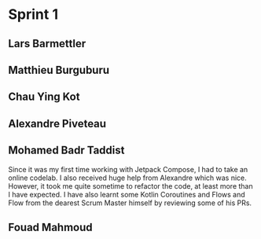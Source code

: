 # Sprint 1

## Lars Barmettler 

## Matthieu Burguburu

## Chau Ying Kot

## Alexandre Piveteau

## Mohamed Badr Taddist

Since it was my first time working with Jetpack Compose, I had to take an online codelab. I also received huge help from Alexandre which was nice. However, it took me quite sometime to refactor the code, at least more than I have expected. I have also learnt some Kotlin Coroutines and Flows and Flow from the dearest Scrum Master himself by reviewing some of his PRs.      

## Fouad Mahmoud
